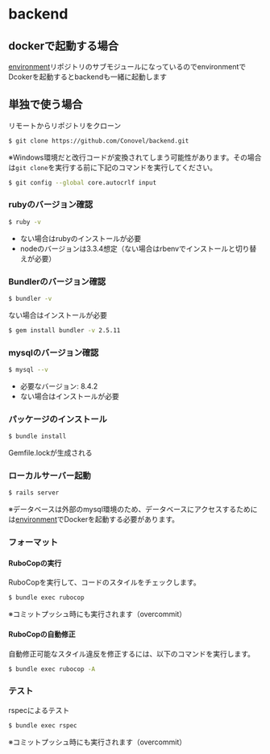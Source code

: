 # backend

## dockerで起動する場合

[environment](https://github.com/Conovel/environment)リポジトリのサブモジュールになっているのでenvironmentでDcokerを起動するとbackendも一緒に起動します

## 単独で使う場合

リモートからリポジトリをクローン
```sh
$ git clone https://github.com/Conovel/backend.git
```

※Windows環境だと改行コードが変換されてしまう可能性があります。その場合は`git clone`を実行する前に下記のコマンドを実行してください。
```sh
$ git config --global core.autocrlf input
```

### rubyのバージョン確認
```sh
$ ruby -v
```
- ない場合はrubyのインストールが必要
- nodeのバージョンは3.3.4想定（ない場合はrbenvでインストールと切り替えが必要）

### Bundlerのバージョン確認
```sh
$ bundler -v
```
ない場合はインストールが必要
```sh
$ gem install bundler -v 2.5.11
```

### mysqlのバージョン確認
```sh
$ mysql --v
```
- 必要なバージョン: 8.4.2
- ない場合はインストールが必要

### パッケージのインストール
```sh
$ bundle install
```
Gemfile.lockが生成される

### ローカルサーバー起動
```sh
$ rails server
```

※データベースは外部のmysql環境のため、データベースにアクセスするためには[environment](https://github.com/Conovel/environment)でDockerを起動する必要があります。


### フォーマット

#### RuboCopの実行
RuboCopを実行して、コードのスタイルをチェックします。
```sh
$ bundle exec rubocop
```
※コミットプッシュ時にも実行されます（overcommit）

#### RuboCopの自動修正
自動修正可能なスタイル違反を修正するには、以下のコマンドを実行します。
```sh
$ bundle exec rubocop -A
```

### テスト

rspecによるテスト
```sh
$ bundle exec rspec
```
※コミットプッシュ時にも実行されます（overcommit）
